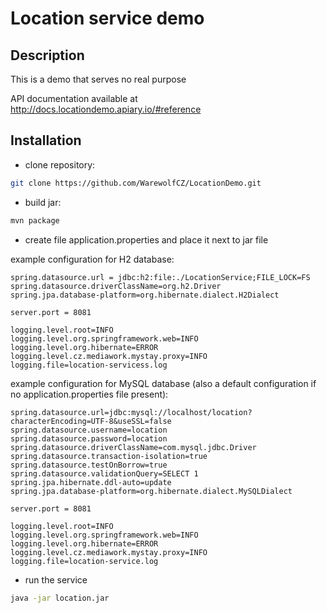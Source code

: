 # Location service demo

## Description

This is a demo that serves no real purpose

API documentation available at http://docs.locationdemo.apiary.io/#reference

## Installation

- clone repository:
```sh
git clone https://github.com/WarewolfCZ/LocationDemo.git
```
- build jar:
```sh
mvn package
```

- create file application.properties and place it next to jar file

example configuration for H2 database:

```properties
spring.datasource.url = jdbc:h2:file:./LocationService;FILE_LOCK=FS
spring.datasource.driverClassName=org.h2.Driver
spring.jpa.database-platform=org.hibernate.dialect.H2Dialect

server.port = 8081

logging.level.root=INFO
logging.level.org.springframework.web=INFO
logging.level.org.hibernate=ERROR
logging.level.cz.mediawork.mystay.proxy=INFO
logging.file=location-servicess.log
```
example configuration for MySQL database (also a default configuration if no application.properties file present):

```properties
spring.datasource.url=jdbc:mysql://localhost/location?characterEncoding=UTF-8&useSSL=false
spring.datasource.username=location
spring.datasource.password=location
spring.datasource.driverClassName=com.mysql.jdbc.Driver
spring.datasource.transaction-isolation=true
spring.datasource.testOnBorrow=true
spring.datasource.validationQuery=SELECT 1
spring.jpa.hibernate.ddl-auto=update
spring.jpa.database-platform=org.hibernate.dialect.MySQLDialect

server.port = 8081

logging.level.root=INFO
logging.level.org.springframework.web=INFO
logging.level.org.hibernate=ERROR
logging.level.cz.mediawork.mystay.proxy=INFO
logging.file=location-service.log
```

- run the service
```sh
java -jar location.jar
```

